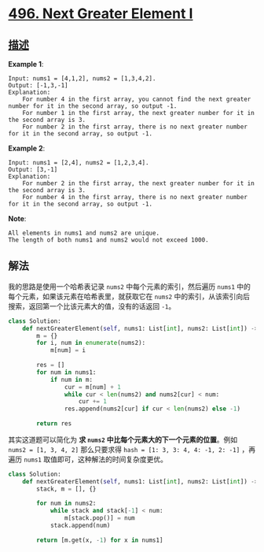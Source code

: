 # [496. Next Greater Element I](https://leetcode.com/problems/next-greater-element-i/)

## [描述](https://leetcode.com/problems/next-greater-element-i/)

**Example 1**:

```text
Input: nums1 = [4,1,2], nums2 = [1,3,4,2].
Output: [-1,3,-1]
Explanation:
    For number 4 in the first array, you cannot find the next greater number for it in the second array, so output -1.
    For number 1 in the first array, the next greater number for it in the second array is 3.
    For number 2 in the first array, there is no next greater number for it in the second array, so output -1.
```

**Example 2**:

```
Input: nums1 = [2,4], nums2 = [1,2,3,4].
Output: [3,-1]
Explanation:
    For number 2 in the first array, the next greater number for it in the second array is 3.
    For number 4 in the first array, there is no next greater number for it in the second array, so output -1.
```

**Note**:

```
All elements in nums1 and nums2 are unique.
The length of both nums1 and nums2 would not exceed 1000.
```

## 解法

我的思路是使用一个哈希表记录 `nums2` 中每个元素的索引，然后遍历 `nums1` 中的每个元素，如果该元素在哈希表里，就获取它在 `nums2` 中的索引，从该索引向后搜索，返回第一个比该元素大的值，没有的话返回 `-1`。

```python
class Solution:
    def nextGreaterElement(self, nums1: List[int], nums2: List[int]) -> List[int]:
        m = {}
        for i, num in enumerate(nums2):
            m[num] = i
           
        res = []
        for num in nums1:
            if num in m:
                cur = m[num] + 1
                while cur < len(nums2) and nums2[cur] < num:
                    cur += 1
                res.append(nums2[cur] if cur < len(nums2) else -1)  
                
        return res    
```

其实这道题可以简化为 **求 `nums2` 中比每个元素大的下一个元素的位置**。例如 `nums2 = [1, 3, 4, 2]` 那么只要求得 `hash = [1: 3, 3: 4, 4: -1, 2: -1]` ，再遍历 `nums1` 取值即可，这种解法的时间复杂度更优。

```python
class Solution:
    def nextGreaterElement(self, nums1: List[int], nums2: List[int]) -> List[int]:
        stack, m = [], {}
        
        for num in nums2:
            while stack and stack[-1] < num:
                m[stack.pop()] = num
            stack.append(num)   
            
        return [m.get(x, -1) for x in nums1]
```